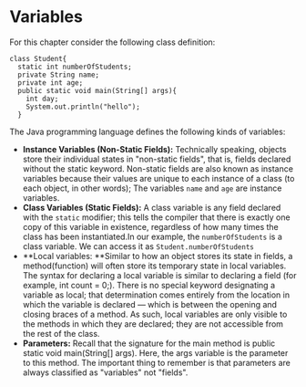 # Variables
For this chapter consider the following class definition:
```
class Student{
  static int numberOfStudents;
  private String name;
  private int age;
  public static void main(String[] args){
    int day;
    System.out.println("hello");
  }
  ```
  

The Java programming language defines the following kinds of variables:
* **Instance Variables (Non-Static Fields):** Technically speaking, objects store their individual states in "non-static fields", that is, fields declared without the static keyword. Non-static fields are also known as instance variables because their values are unique to each instance of a class (to each object, in other words); The variables ```name``` and ```age```  are instance variables.
* **Class Variables (Static Fields):** A class variable is any field declared with the ```static``` modifier; this tells the compiler that there is exactly one copy of this variable in existence, regardless of how many times the class has been instantiated.In our example, the ```numberOfStudents``` is a class variable. We can access it as ```Student.numberOfStudents```
* **Local variables: **Similar to how an object stores its state in fields, a method(function) will often store its temporary state in local variables. The syntax for declaring a local variable is similar to declaring a field (for example, int count = 0;). There is no special keyword designating a variable as local; that determination comes entirely from the location in which the variable is declared — which is between the opening and closing braces of a method. As such, local variables are only visible to the methods in which they are declared; they are not accessible from the rest of the class.
* **Parameters:** Recall that the signature for the main method is public static void main(String[] args). Here, the args variable is the parameter to this method. The important thing to remember is that parameters are always classified as "variables" not "fields".